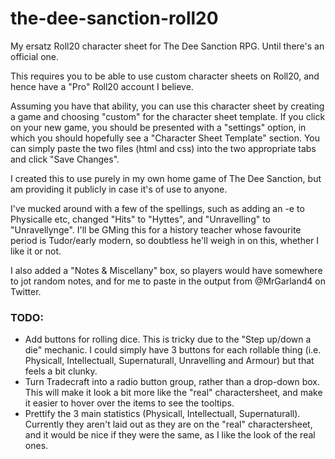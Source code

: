 # the-dee-sanction-roll20
My ersatz Roll20 character sheet for The Dee Sanction RPG. Until there's an official one.

This requires you to be able to use custom character sheets on Roll20, and hence have a "Pro" Roll20 account I believe.

Assuming you have that ability, you can use this character sheet by creating a game and choosing "custom" for the character sheet template.
If you click on your new game, you should be presented with a "settings" option, in which you should hopefully see a "Character Sheet Template" section.
You can simply paste the two files (html and css) into the two appropriate tabs and click "Save Changes". 

I created this to use purely in my own home game of The Dee Sanction, but am providing it publicly in case it's of use to anyone.

I've mucked around with a few of the spellings, such as adding an -e to Physicalle etc, changed "Hits" to "Hyttes", and "Unravelling" to "Unravellynge". I'll be GMing this for a history teacher whose favourite period is Tudor/early modern, so doubtless he'll weigh in on this, whether I like it or not.

I also added a "Notes & Miscellany" box, so players would have somewhere to jot random notes, and for me to paste in the output from @MrGarland4 on Twitter.

### TODO:

- Add buttons for rolling dice. This is tricky due to the "Step up/down a die" mechanic. I could simply have 3 buttons for each rollable thing (i.e. Physicall, Intellectuall, Supernaturall, Unravelling and Armour) but that feels a bit clunky.
- Turn Tradecraft into a radio button group, rather than a drop-down box.  This will make it look a bit more like the "real" charactersheet, and make it easier to hover over the items to see the tooltips.
- Prettify the 3 main statistics (Physicall, Intellectuall, Supernaturall). Currently they aren't laid out as they are on the "real" charactersheet, and it would be nice if they were the same, as I like the look of the real ones.
